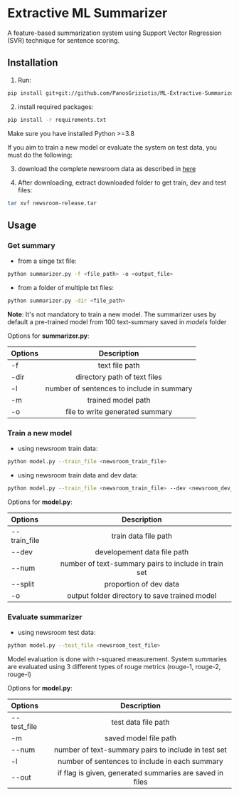 # Extractive ML Summarizer

A feature-based summarization system using Support Vector Regression (SVR) technique for sentence scoring. 

## Installation

1) Run:

```bash
pip install git+git://github.com/PanosGriziotis/ML-Extractive-Summarizer.git
```

2) install required packages:

```bash
pip install -r requirements.txt
```
Make sure you have installed Python >=3.8

If you aim to train a new model or evaluate the system on test data, you must do the following:

3) download the complete newsroom data as described in [here](https://lil.nlp.cornell.edu/newsroom/download/index.html)

2) After downloading, extract downloaded folder to get train, dev and test files:

```bash
tar xvf newsroom-release.tar
```

## Usage

###  Get summary

- from  a singe txt file:

```bash
python summarizer.py -f <file_path> -o <output_file>
```
- from a folder of multiple txt files:

```bash
python summarizer.py -dir <file_path>
```
**Note**: It's not mandatory to train a new model. The summarizer uses by default a pre-trained model from 100 text-summary saved in *models* folder 

Options for **summarizer.py**:

| Options     | Description |
| :---        |    :----:   |
|  -f         | text file path |
|  -dir         | directory path of text files | 
|  -l        | number of sentences to include in summary | 
|  -m        | trained model path | 
|  -o         | file to write generated summary | 


### Train a new model 

- using newsroom train data:

```bash
python model.py --train_file <newsroom_train_file> 
```
- using newsroom train data and dev data:

```bash
python model.py --train_file <newsroom_train_file> --dev <newsroom_dev_file>
```

Options for **model.py**:

| Options     | Description |
| :---        |    :----:   |
|  --train_file         | train data file path |
|  --dev         |  developement data file path | 
|  --num         | number of text-summary pairs to include in train set | 
|  --split       | proportion of dev data | 
|  -o         | output folder directory to save trained model  | 

### Evaluate summarizer 

- using newsroom test data:

```bash
python model.py --test_file <newsroom_test_file> 
```
Model evaluation is done with r-squared measurement. System summaries are evaluated using 3 different types of rouge metrics (rouge-1, rouge-2, rouge-l)

Options for **model.py**:

| Options     | Description |
| :---        |    :----:   |
|  --test_file         | test data file path |
|  -m         |   saved model file path| 
|  --num         | number of text-summary pairs to include in test set | 
|  -l        | number of sentences to include in each summary | 
|  --out        | if flag is given, generated summaries are saved in files | 
